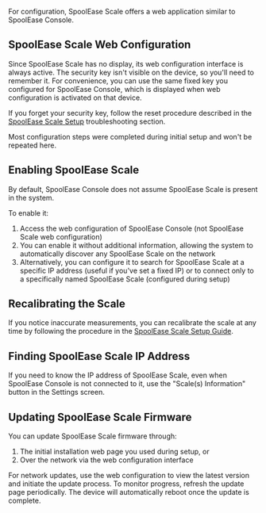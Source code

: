 For configuration, SpoolEase Scale offers a web application similar to SpoolEase Console.

## SpoolEase Scale Web Configuration

Since SpoolEase Scale has no display, its web configuration interface is always active. The security key isn't visible on the device, so you'll need to remember it. For convenience, you can use the same fixed key you configured for SpoolEase Console, which is displayed when web configuration is activated on that device.

If you forget your security key, follow the reset procedure described in the [SpoolEase Scale Setup](scale-setup.md) troubleshooting section.

Most configuration steps were completed during initial setup and won't be repeated here.

## Enabling SpoolEase Scale

By default, SpoolEase Console does not assume SpoolEase Scale is present in the system.

To enable it:
1. Access the web configuration of SpoolEase Console (not SpoolEase Scale web configuration)
2. You can enable it without additional information, allowing the system to automatically discover any SpoolEase Scale on the network
3. Alternatively, you can configure it to search for SpoolEase Scale at a specific IP address (useful if you've set a fixed IP) or to connect only to a specifically named SpoolEase Scale (configured during setup)


## Recalibrating the Scale

If you notice inaccurate measurements, you can recalibrate the scale at any time by following the procedure in the [SpoolEase Scale Setup Guide](scale-setup.md).


## Finding SpoolEase Scale IP Address

If you need to know the IP address of SpoolEase Scale, even when SpoolEase Console is not connected to it, use the "Scale(s) Information" button in the Settings screen.

## Updating SpoolEase Scale Firmware

You can update SpoolEase Scale firmware through:
1. The initial installation web page you used during setup, or
2. Over the network via the web configuration interface

For network updates, use the web configuration to view the latest version and initiate the update process. To monitor progress, refresh the update page periodically. The device will automatically reboot once the update is complete.

